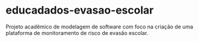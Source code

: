 # educadados-evasao-escolar
Projeto acadêmico de modelagem de software com foco na criação de uma plataforma de monitoramento de risco de evasão escolar.
